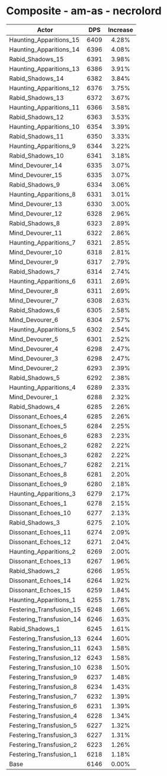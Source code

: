 # Composite - am-as - necrolord
| Actor | DPS | Increase |
|---|:---:|:---:|
|Haunting_Apparitions_15|6409|4.28%|
|Haunting_Apparitions_14|6396|4.08%|
|Rabid_Shadows_15|6391|3.98%|
|Haunting_Apparitions_13|6386|3.91%|
|Rabid_Shadows_14|6382|3.84%|
|Haunting_Apparitions_12|6376|3.75%|
|Rabid_Shadows_13|6372|3.67%|
|Haunting_Apparitions_11|6366|3.58%|
|Rabid_Shadows_12|6363|3.53%|
|Haunting_Apparitions_10|6354|3.39%|
|Rabid_Shadows_11|6350|3.33%|
|Haunting_Apparitions_9|6344|3.22%|
|Rabid_Shadows_10|6341|3.18%|
|Mind_Devourer_14|6335|3.07%|
|Mind_Devourer_15|6335|3.07%|
|Rabid_Shadows_9|6334|3.06%|
|Haunting_Apparitions_8|6331|3.01%|
|Mind_Devourer_13|6330|3.00%|
|Mind_Devourer_12|6328|2.96%|
|Rabid_Shadows_8|6323|2.89%|
|Mind_Devourer_11|6322|2.86%|
|Haunting_Apparitions_7|6321|2.85%|
|Mind_Devourer_10|6318|2.81%|
|Mind_Devourer_9|6317|2.79%|
|Rabid_Shadows_7|6314|2.74%|
|Haunting_Apparitions_6|6311|2.69%|
|Mind_Devourer_8|6311|2.69%|
|Mind_Devourer_7|6308|2.63%|
|Rabid_Shadows_6|6305|2.58%|
|Mind_Devourer_6|6304|2.57%|
|Haunting_Apparitions_5|6302|2.54%|
|Mind_Devourer_5|6301|2.52%|
|Mind_Devourer_4|6298|2.47%|
|Mind_Devourer_3|6298|2.47%|
|Mind_Devourer_2|6293|2.39%|
|Rabid_Shadows_5|6292|2.38%|
|Haunting_Apparitions_4|6289|2.33%|
|Mind_Devourer_1|6288|2.32%|
|Rabid_Shadows_4|6285|2.26%|
|Dissonant_Echoes_4|6285|2.26%|
|Dissonant_Echoes_5|6284|2.25%|
|Dissonant_Echoes_6|6283|2.23%|
|Dissonant_Echoes_2|6282|2.22%|
|Dissonant_Echoes_3|6282|2.22%|
|Dissonant_Echoes_7|6282|2.21%|
|Dissonant_Echoes_8|6281|2.20%|
|Dissonant_Echoes_9|6280|2.18%|
|Haunting_Apparitions_3|6279|2.17%|
|Dissonant_Echoes_1|6278|2.15%|
|Dissonant_Echoes_10|6277|2.13%|
|Rabid_Shadows_3|6275|2.10%|
|Dissonant_Echoes_11|6274|2.09%|
|Dissonant_Echoes_12|6271|2.04%|
|Haunting_Apparitions_2|6269|2.00%|
|Dissonant_Echoes_13|6267|1.96%|
|Rabid_Shadows_2|6266|1.95%|
|Dissonant_Echoes_14|6264|1.92%|
|Dissonant_Echoes_15|6259|1.84%|
|Haunting_Apparitions_1|6255|1.78%|
|Festering_Transfusion_15|6248|1.66%|
|Festering_Transfusion_14|6246|1.63%|
|Rabid_Shadows_1|6245|1.61%|
|Festering_Transfusion_13|6244|1.60%|
|Festering_Transfusion_11|6243|1.58%|
|Festering_Transfusion_12|6243|1.58%|
|Festering_Transfusion_10|6238|1.50%|
|Festering_Transfusion_9|6237|1.48%|
|Festering_Transfusion_8|6234|1.43%|
|Festering_Transfusion_7|6232|1.39%|
|Festering_Transfusion_6|6231|1.39%|
|Festering_Transfusion_4|6228|1.34%|
|Festering_Transfusion_5|6227|1.32%|
|Festering_Transfusion_3|6227|1.31%|
|Festering_Transfusion_2|6223|1.26%|
|Festering_Transfusion_1|6218|1.18%|
|Base|6146|0.00%|
